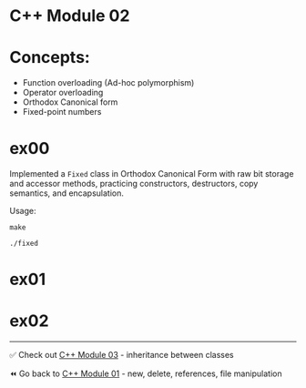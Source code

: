 # C++ Module 02
# Concepts:
- Function overloading (Ad-hoc polymorphism)
- Operator overloading
- Orthodox Canonical form
- Fixed-point numbers

# ex00

Implemented a `Fixed` class in Orthodox Canonical Form with raw bit storage and accessor methods, practicing constructors, destructors, copy semantics, and encapsulation.

Usage:
```
make
```
```
./fixed
```

# ex01

# ex02

----
✅ Check out [C++ Module 03](https://github.com/ricvrdv/cpp-03) - inheritance between classes

⏪️ Go back to [C++ Module 01](https://github.com/ricvrdv/cpp-01) -  new, delete, references, file manipulation
